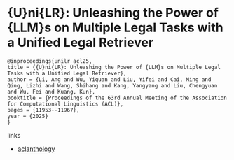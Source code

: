 # {U}ni{LR}: Unleashing the Power of {LLM}s on Multiple Legal Tasks with a Unified Legal Retriever

```
@inproceedings{unilr_acl25,
title = {{U}ni{LR}: Unleashing the Power of {LLM}s on Multiple Legal Tasks with a Unified Legal Retriever},
author = {Li, Ang and Wu, Yiquan and Liu, Yifei and Cai, Ming and Qing, Lizhi and Wang, Shihang and Kang, Yangyang and Liu, Chengyuan and Wu, Fei and Kuang, Kun},
booktitle = {Proceedings of the 63rd Annual Meeting of the Association for Computational Linguistics (ACL)},
pages = {11953--11967},
year = {2025}
}
```

links
- [aclanthology](https://aclanthology.org/2025.acl-long.584/)

